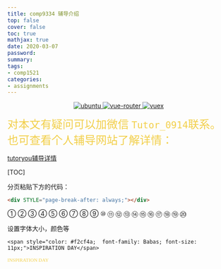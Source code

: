 ```yaml
---
title: comp9334 辅导介绍
top: false
cover: false
toc: true
mathjax: true
date: 2020-03-07
password:
summary:
tags:
- comp1521
categories:
- assignments
---
```



<p align="center">
  <a href="https://github.com/vuejs/vue">
    <img src="https://img.shields.io/badge/专业-辅导-brightgreen.svg" alt="ubuntu">
  </a>
  <a href="https://github.com/vuejs/vue-router">
    <img src="https://img.shields.io/badge/A+不是梦-留学生的福音-brightred.svg" alt="vue-router">
  </a>
  <a href="https://github.com/vuejs/vuex">
    <img src="https://img.shields.io/badge/加微信搜ID-Tutor下划线0914-brightgreen.svg" alt="vuex">
  </a>
</p>  


<span style="color: #f2cf4a;  font-family: Babas; font-size: 25px;">对本文有疑问可以加微信 `Tutor_0914`联系。也可查看个人辅导网站了解详情：</span>

[tutoryou辅导详情](https://tutoryou.github.io/)



[TOC]







分页粘贴下方的代码：

```html
<div STYLE="page-break-after: always;"></div>
```


① ② ③ ④ ⑤ ⑥ ⑦ ⑧ ⑨ ⑩
⑪ ⑫ ⑬ ⑭ ⑮ ⑯ ⑰ ⑱ ⑲ ⑳



设置字体大小，颜色等

```
<span style="color: #f2cf4a;  font-family: Babas; font-size: 11px;">INSPIRATION DAY</span>
```

<span style="color: #f2cf4a;  font-family: Babas; font-size: 11px;">INSPIRATION DAY</span>



